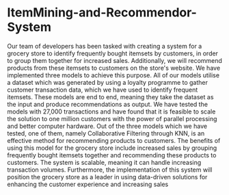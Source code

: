 # ItemMining-and-Recommendor-System
Our team of developers has been tasked with creating a system for a grocery store to identify frequently
bought itemsets by customers, in order to group them together for increased sales. Additionally, we will
recommend products from these itemsets to customers on the store's website. We have implemented
three models to achieve this purpose. All of our models utilise a dataset which was generated by using a
loyalty programme to gather customer transaction data, which we have used to identify frequent
itemsets. These models are end to end, meaning they take the dataset as the input and produce
recommendations as output. We have tested the models with 27,000 transactions and have found that it
is feasible to scale the solution to one million customers with the power of parallel processing and better
computer hardware. Out of the three models which we have tested, one of them, namely Collaborative
Filtering through KNN, is an effective method for recommending products to customers. The benefits of
using this model for the grocery store include increased sales by grouping frequently bought itemsets
together and recommending these products to customers. The system is scalable, meaning it can handle
increasing transaction volumes. Furthermore, the implementation of this system will position the
grocery store as a leader in using data-driven solutions for enhancing the customer experience and
increasing sales
